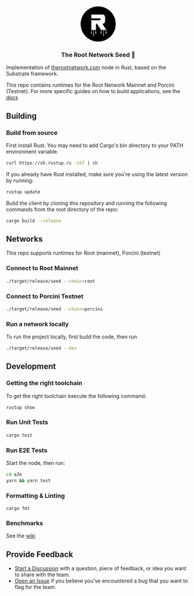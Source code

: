 <p align="center">
    <img src="./.github/logo.png" height="96">
    <h3 align="center">The Root Network Seed 🌱</h3>
</p>

Implementation of [therootnetwork.com](https://therootnetwork.com/) node in Rust, based on the Substrate framework.

This repo contains runtimes for the Root Network Mainnet and Porcini (Testnet). For more specific guides on how to build applications, see the [docs](https://docs.rootnet.live)

## Building

### Build from source
First install Rust. You may need to add Cargo's bin directory to your PATH environment variable.

```bash
curl https://sh.rustup.rs -sSf | sh
```

If you already have Rust installed, make sure you're using the latest version by running:

```bash
rustup update
```

Build the client by cloning this repository and running the following commands from the root directory of the repo:

```bash
cargo build --release
```

## Networks

This repo supports runtimes for Root (mainnet), Porcini (testnet)

### Connect to Root Mainnet

```bash
./target/release/seed --chain=root
```

### Connect to Porcini Testnet

```bash
./target/release/seed --chain=porcini
```

### Run a network locally

To run the project locally, first build the code, then run

```bash
./target/release/seed --dev
```

## Development

### Getting the right toolchain

To get the right toolchain execute the following command:

```bash
rustup show
```

### Run Unit Tests

```bash
cargo test
```
### Run E2E Tests

Start the node, then run:

```bash
cd e2e
yarn && yarn test
```

### Formatting & Linting
```
cargo fmt
```

### Benchmarks

See the [wiki](https://github.com/futureversecom/seed/wiki/How-to-benchmark)

## Provide Feedback

- [Start a Discussion](https://github.com/futureversecom/trn-seed/discussions) with a question, piece of feedback, or idea you want to share with the team.
- [Open an Issue](https://github.com/futureversecom/trn-seed/issues) if you believe you've encountered a bug that you want to flag for the team.